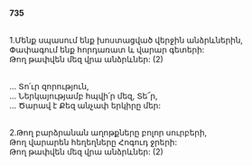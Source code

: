 **735**

\
1.Մենք սպասում ենք խոստացված վերջին անձրևներին,\
Փափագում ենք հորդառատ և վարար գետերի:\
Թող թափվեն մեզ վրա անձրևներ: (2)

\
 ... Տո՛ւր զորություն,\
 ... Ներկայությամբ հպվի՛ր մեզ, Տե՜ր,\
 ... Ծարավ է Քեզ անչափ երկիրը մեր:

\
2.Թող բարձրանան աղոթքները բոլոր սուրբերի,\
Թող վարարեն հեղեղները Հոգուդ ջրերի:\
Թող թափվեն մեզ վրա անձրևներ: (2)

